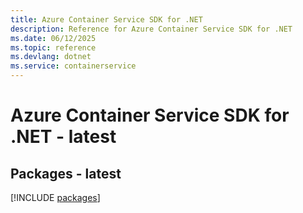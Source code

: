 ```yaml
---
title: Azure Container Service SDK for .NET
description: Reference for Azure Container Service SDK for .NET
ms.date: 06/12/2025
ms.topic: reference
ms.devlang: dotnet
ms.service: containerservice
---
```

# Azure Container Service SDK for .NET - latest
## Packages - latest
[!INCLUDE [packages](container-service-index.md)]